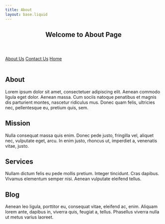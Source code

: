 ```yaml
---
title: About
layout: base.liquid
---
```


<!DOCTYPE html>
<html lang="en">
<head>
    <meta charset="UTF-8">
    <meta http-equiv="X-UA-Compatible" content="IE=edge">
    <meta name="viewport" content="width=device-width, initial-scale=1.0">
    <title>Basic Website 3</title>
    <link rel="stylesheet" href="style3.css">
</head>
<body>
    <!-- this is header -->
    <header>
        <h2>Welcome to About Page</h2>
    </header>
    <div class="nav-menu">
        <a href="/about">About Us</a>
        <a href="/contact">Contact Us</a>
        <a href="/">Home</a>
    </div><br>
    <!-- this is the content -->
    <div class="grid-container">
        <div id="about" class="grid">
            <h2>About</h2>
            <p>Lorem ipsum dolor sit amet, consectetuer adipiscing elit. Aenean commodo ligula eget dolor. Aenean massa. Cum sociis natoque penatibus et magnis dis parturient montes, nascetur ridiculus mus. Donec quam felis, ultricies nec, pellentesque eu, pretium quis, sem.</p>
        </div>
        <div id="mission" class="grid">
            <h2>Mission</h2>
            <p>Nulla consequat massa quis enim. Donec pede justo, fringilla vel, aliquet nec, vulputate eget, arcu. In enim justo, rhoncus ut, imperdiet a, venenatis vitae, justo. </p>
        </div>
        <div id="services" class="grid">
            <h2>Services</h2>
            <p>Nullam dictum felis eu pede mollis pretium. Integer tincidunt. Cras dapibus. Vivamus elementum semper nisi. Aenean vulputate eleifend tellus. </p>
        </div>
        <div id="blog" class="grid">
            <h2>Blog</h2>
            <p> Aenean leo ligula, porttitor eu, consequat vitae, eleifend ac, enim. Aliquam lorem ante, dapibus in, viverra quis, feugiat a, tellus. Phasellus viverra nulla ut metus varius laoreet. </p>
        </div>
    </div>
</body>
</html>